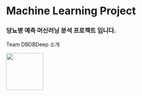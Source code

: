 # Machine Learning Project
### 당뇨병 예측 머신러닝 분석 프로젝트 입니다.


Team DBDBDeep 소개


<img src="[/154740829/e7dcdf66-2e00-4e8b-92b8-d5323daef6d0/조서현1.jpg](https://github.com/seohyuny/ml_project/assets/154740829/ee346d34-f7a6-430d-9ec7-b03813d65d83)" width="100" height="100">

